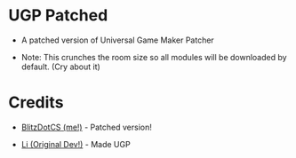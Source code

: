 # UGP Patched

* A patched version of Universal Game Maker Patcher

* Note: This crunches the room size so all modules will be downloaded by default. (Cry about it)

# Credits

* [BlitzDotCS (me!)](https://twitter.com/blitzdotcs) - Patched version!

* [Li (Original Dev!)](https://silica.codes/Li) - Made UGP
